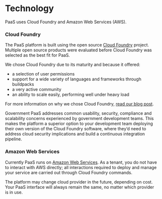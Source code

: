 # Technology

PaaS uses Cloud Foundry and Amazon Web Services (AWS).

### Cloud Foundry

The PaaS platform is built using the open source [Cloud Foundry](https://www.cloudfoundry.org/) project. Multiple open source products were evaluated before Cloud Foundry was selected as the best fit for PaaS.

We chose Cloud Foundry due to its maturity and because it offered:

*   a selection of user permissions
*   support for a wide variety of languages and frameworks through buildpacks
*   a very active community
*   an ability to scale easily, performing well under heavy load

For more information on why we chose Cloud Foundry, [read our blog post](https://governmentasaplatform.blog.gov.uk/2015/12/17/choosing-cloudfoundry/).

Government PaaS addresses common usability, security, compliance and scalability concerns experienced by government development teams. This makes the platform a superior option to your development team deploying their own version of the Cloud Foundry software, where they’d need to address cloud security implications and build a continuous integration pipeline.

### Amazon Web Services

Currently PaaS runs on [Amazon Web Services](https://aws.amazon.com/). As a tenant, you do not have to interact with AWS directly; all interactions required to deploy and manage your service are carried out through Cloud Foundry commands.

The platform may change cloud provider in the future, depending on cost.  Your PaaS interface will always remain the same, no matter which provider is in use. 
